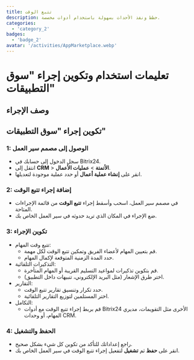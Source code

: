 ```yaml
---
title: تتبع الوقت
description: خطط ونفذ الأحداث بسهولة باستخدام أدوات مخصصة.
categories: 
  - 'category_2'
badges: 
  - 'badge_2'
avatar: '/activities/AppMarketplace.webp'
---
```

# تعليمات استخدام وتكوين إجراء "سوق التطبيقات"

## وصف الإجراء

## **تكوين إجراء "سوق التطبيقات"**

### 1: الوصول إلى مصمم سير العمل
- سجل الدخول إلى حسابك في Bitrix24.
- انتقل إلى **CRM** > **الأتمتة** > **عمليات الأعمال**.
- انقر على **إنشاء عملية أعمال** أو حدد عملية موجودة لتعديلها.

### 2: إضافة إجراء تتبع الوقت
- في مصمم سير العمل، اسحب وأسقط إجراء **تتبع الوقت** من قائمة الإجراءات المتاحة.
- ضع الإجراء في المكان الذي تريد حدوثه في سير العمل الخاص بك.

### 3: تكوين الإجراء
- تتبع وقت المهام:
  - قم بتعيين المهام لأعضاء الفريق وتمكين تتبع الوقت لكل مهمة.
  - حدد المدة الزمنية المتوقعة لإكمال المهام.
- التذكيرات التلقائية:
  - قم بتكوين تذكيرات لمواعيد التسليم القريبة أو المهام المتأخرة.
  - اختر طرق الإشعار (مثل البريد الإلكتروني، تنبيهات داخل التطبيق).
- التقارير:
  - حدد تكرار وتنسيق تقارير تتبع الوقت.
  - اختر المستلمين لتوزيع التقارير التلقائية.
- التكامل:
  - قم بربط إجراء تتبع الوقت مع أدوات Bitrix24 الأخرى مثل التقويمات، مديري المهام، أو وحدات CRM.

### 4: الحفظ والتشغيل
- راجع إعداداتك للتأكد من تكوين كل شيء بشكل صحيح.
- انقر على **حفظ** ثم **تشغيل** لتفعيل إجراء تتبع الوقت في سير العمل الخاص بك.